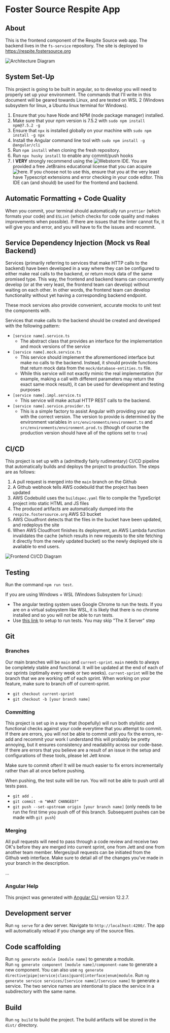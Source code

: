 # Foster Source Respite App

## About

This is the frontend component of the Respite Source web app. The backend lives in the `fs-service` repository. The site is deployed to https://respite.fostersource.org

![Architecture Diagram](readme-resources/RS-Architecture.drawio.png)

## System Set-Up

This project is going to be built in angular, so to develop you will need to properly set up your environment.
The commands that I'll write in this document will be geared towards Linux, and are tested on WSL 2 (Windows subsystem for linux, a Ubuntu linux terminal for Windows).

1. Ensure that you have Node and NPM (node package manager) installed.
2. Make sure that your npm version is 7.5.2 with `sudo npm install npm@7.5.2 -g`
3. Ensure that `npx` is installed globally on your machine with `sudo npm install -g npx`
4. Install the Angular command line tool with `sudo npm install -g @angular/cli`
5. Run `npm install` when cloning the fresh repository.
6. Run `npx husky install` to enable any commit/push hooks
7. I **VERY** strongly recommend using the ![Webstorm](https://www.jetbrains.com/webstorm/) IDE. You are provided a free JetBrains educational license that you can acquire ![here](https://www.jetbrains.com/community/education/#students). If you choose not to use this, ensure that you at the very least have Typescript extensions and error checking in your code editor. This IDE can (and should) be used for the frontend and backend.

## Automatic Formatting + Code Quality

When you commit, your terminal should automatically run `prettier` (which formats your code) and `ESLint` (which checks for code quality and makes improvements when possible). If there are issues that the linter cannot fix, it will give you and error, and you will have to fix the issues and recommit.

## Service Dependency Injection (Mock vs Real Backend)

Services (primarily referring to services that make HTTP calls to the backend) have been developed in a way where they can be configured to either make real calls to the backend, or return mock data of the same promised type. This way, the frontend and backend teams can concurrently develop (or at the very least, the frontend team can develop) without waiting on each other. In other words, the frontend team can develop functionality without yet having a corresponding backend endpoint.

These mock services also provide convenient, accurate mocks to unit test the components with.

Services that make calls to the backend should be created and developed with the following pattern:

- `[service name].service.ts`
  - The abstract class that provides an interface for the implementation and mock versions of the service
- `[service name].mock.service.ts`
  - This service should implement the aforementioned interface but make no calls to the backend. Instead, it should provide functions that return mock data from the `mock/database-entities.ts` file.
  - While this service will not exactly mimic the real implementation (for example, making a call with different parameters may return the exact same mock result), it can be used for development and testing purposes
- `[service name].impl.service.ts`
  - This service will make actual HTTP REST calls to the backend.
- `[service name].service.provider.ts`
  - This is a simple factory to assist Angular with providing your app with the correct version. The version to provide is determined by the environment variables in `src/environments/environment.ts` and `src/environments/environment.prod.ts` (though of course the production version should have all of the options set to `true`)

## CI/CD

This project is set up with a (admittedly fairly rudimentary) CI/CD pipeline that automatically builds and deploys the project to production. The steps are as follows:

1. A pull request is merged into the `main` branch on the Github
2. A Github webhook tells AWS codebuild that the project has been updated
3. AWS Codebuild uses the `buildspec.yaml` file to compile the TypeScript project into static HTML and JS files
4. The produced artifacts are automatically dumped into the `respite.fostersource.org` AWS S3 bucket
5. AWS Cloudfront detects that the files in the bucket have been updated, and redeploys the site
6. When AWS Cloudfront finishes its deployment, an AWS Lambda function invalidates the cache (which results in new requests to the site fetching it directly from the newly updated bucket) so the newly deployed site is available to end users.

![Frontend CI/CD Diagram](readme-resources/frontend-cicd.png?raw=true)

## Testing

Run the command `npm run test`.

If you are using Windows + WSL (Windows Subsystem for Linux):

- The angular testing system uses Google Chrome to run the tests. If you are on a virtual subsystem like WSL, it is likely that there is no chrome installed and so you will not be able to run tests.
- Use [this link](https://www.gregbrisebois.com/posts/chromedriver-in-wsl2/) to setup to run tests. You may skip "The X Server" step

## Git

### Branches

Our main branches will be `main` and `current-sprint`. `main` needs to always be completely stable and functional. It will be updated at the end of each of our sprints (optimally every
week or two weeks). `current-sprint` will be the branch that we are working off of each sprint. When working on your feature, make sure to branch off of
current-sprint.

- `git checkout current-sprint`
- `git checkout -b [your branch name]`

### Committing

This project is set up in a way that (hopefully) will run both stylistic and functional checks against your code everytime that you
attempt to commit. If there are errors, you will not be able to commit until you fix the errors, re-add and recommit your work
I understand this will probably be pretty annoying, but it ensures consistency and readability across our code-base. If there are
errors that you believe are a result of an issue in the setup and configurations of these tools, please let Jett know.

Make sure to commit often! It will be much easier to fix errors incrementally rather than all at once before pushing.

When pushing, the test suite will be run. You will not be able to push until all tests pass.

- `git add .`
- `git commit -m "WHAT CHANGED?"`
- `git push --set-upstream origin [your branch name]` (only needs to be run the first time you push off of this branch. Subsequent pushes can be made with `git push`)

### Merging

All pull requests will need to pass through a code review and receive two OK's before they are merged into current sprint, one from Jett and one from another team member.
Merges/pull requests can be initiated from the Github web interface. Make sure to detail all of the changes you've made in your branch in the description.

...

### Angular Help

This project was generated with [Angular CLI](https://github.com/angular/angular-cli) version 12.2.7.

## Development server

Run `ng serve` for a dev server. Navigate to `http://localhost:4200/`. The app will automatically reload if you change any of the source files.

## Code scaffolding

Run `ng generate module [module name]` to generate a module.  
Run `ng generate component [module name]/component-name` to generate a new component. You can also use `ng generate directive|pipe|service|class|guard|interface|enum|module`.
Run `ng generate service services/[service name]/[service name]` to generate a service. The two service names are intentional to place the service in a subdirectory with the same name.

## Build

Run `ng build` to build the project. The build artifacts will be stored in the `dist/` directory.
